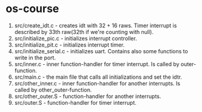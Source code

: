 # os-course

1. src/create_idt.c - creates idt with 32 + 16 raws. Timer interrupt is described by 33th raw(32th if we're counting with null).
2. src/initialize_pic.c - initializes interrupt controller.
3. src/initialize_pit.c - initializes interrupt timer.
4. src/initialize_serial.c - initializes uart. Contains also some functions to write in the port.
5. src/inner.c - inner function-handler for timer interrupt. Is called by outer-function.
6. src/main.c - the main file that calls all initializations and set the idtr.
7. src/other_inner.c - inner function-handler for another interrupts. Is called by other_outer-function.
8. src/other_outer.S - function-handler for another interrupts.
9. src/outer.S - function-handler for timer interrupt.
